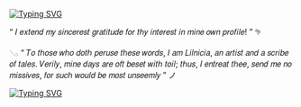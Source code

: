 [![Typing SVG](https://readme-typing-svg.demolab.com?font=Fira+Code&weight=200&duration=6000&pause=1000&color=000000C3&width=435&lines=%E2%94%80%E2%94%80%E2%94%80%E2%94%80+%E2%9C%A7+%E7%9A%86%E3%81%95%E3%82%93%E3%81%93%E3%82%93%E3%81%AB%E3%81%A1%E3%81%AF%E3%80%82.%F0%96%A5%94+%DD%81+%CB%96+%E2%94%80%E2%94%80%E2%94%80%E2%94%80)](https://git.io/typing-svg)

       


   “ 𝐼 𝑒𝑥𝑡𝑒𝑛𝑑 𝑚𝑦 𝑠𝑖𝑛𝑐𝑒𝑟𝑒𝑠𝑡 𝑔𝑟𝑎𝑡𝑖𝑡𝑢𝑑𝑒 𝑓𝑜𝑟 𝑡ℎ𝑦 𝑖𝑛𝑡𝑒𝑟𝑒𝑠𝑡 𝑖𝑛 𝑚𝑖𝑛𝑒 𝑜𝑤𝑛 𝑝𝑟𝑜𝑓𝑖𝑙𝑒! ” 𖧧
   
  
   𓂅 “ 𝑇𝑜 𝑡ℎ𝑜𝑠𝑒 𝑤ℎ𝑜 𝑑𝑜𝑡ℎ 𝑝𝑒𝑟𝑢𝑠𝑒 𝑡ℎ𝑒𝑠𝑒 𝑤𝑜𝑟𝑑𝑠, 𝐼 𝑎𝑚 𝐿𝑖𝑙𝑛𝑖𝑐𝑖𝑎, 𝑎𝑛 𝑎𝑟𝑡𝑖𝑠𝑡 𝑎𝑛𝑑 𝑎 𝑠𝑐𝑟𝑖𝑏𝑒 𝑜𝑓 𝑡𝑎𝑙𝑒𝑠. 𝑉𝑒𝑟𝑖𝑙𝑦, 𝑚𝑖𝑛𝑒 𝑑𝑎𝑦𝑠 𝑎𝑟𝑒 𝑜𝑓𝑡 𝑏𝑒𝑠𝑒𝑡 𝑤𝑖𝑡ℎ 𝑡𝑜𝑖𝑙; 𝑡ℎ𝑢𝑠, 𝐼 𝑒𝑛𝑡𝑟𝑒𝑎𝑡 𝑡ℎ𝑒𝑒, 𝑠𝑒𝑛𝑑 𝑚𝑒 𝑛𝑜 𝑚𝑖𝑠𝑠𝑖𝑣𝑒𝑠, 𝑓𝑜𝑟 𝑠𝑢𝑐ℎ 𝑤𝑜𝑢𝑙𝑑 𝑏𝑒 𝑚𝑜𝑠𝑡 𝑢𝑛𝑠𝑒𝑒𝑚𝑙𝑦 ” ノ


 
[![Typing SVG](https://readme-typing-svg.demolab.com?font=Fira+Code&weight=200&duration=6000&pause=&color=FFFFFF&width=435&lines=%EF%B9%8B%EF%B9%8B%EF%B9%8B%EF%B9%8B%EF%B9%8B%EF%B9%8B%EF%B9%8B+%E2%80%A7%E2%82%8A%CB%9A+%E2%8A%B1+%E2%99%B0+%F0%93%86%99+%E2%80%A7%E2%82%8A%C2%B0+%EF%B9%8B%EF%B9%8B%EF%B9%8B%EF%B9%8B%EF%B9%8B%EF%B9%8B%EF%B9%8B)](https://git.io/typing-svg)
